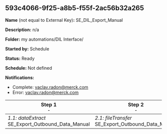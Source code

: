 ## 593c4066-9f25-a8b5-f55f-2ac56b32a265

**Name** (not equal to External Key)**:** SE_DIL_Export_Manual

**Description:** n/a

**Folder:** my automations/DIL Interface/

**Started by:** Schedule

**Status:** Ready

**Schedule:** Not defined

**Notifications:**

* Complete: vaclav.radon@merck.com
* Error: vaclav.radon@merck.com

| Step 1<br>_<small>-</small>_ | Step 2<br>_<small>-</small>_ |
| --- | --- |
| _1.1: dataExtract_<br>SE_Export_Outbound_Data_Manual | _2.1: fileTransfer_<br>SE_Export_Outbound_Data_Manual |
